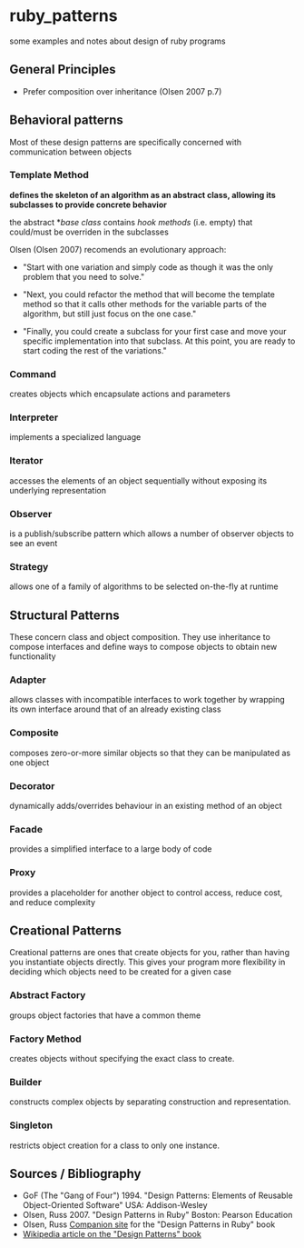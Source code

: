 ruby_patterns
=============

some examples and notes about design of ruby programs

General Principles
------------------

* Prefer composition over inheritance (Olsen 2007 p.7)

Behavioral patterns
-------------------

Most of these design patterns are specifically concerned with communication between objects

### Template Method 

**defines the skeleton of an algorithm as an abstract class, allowing its subclasses to provide concrete behavior**

the abstract **base class* contains *hook methods* (i.e. empty) that could/must be overriden in the subclasses

Olsen (Olsen 2007) recomends an evolutionary approach:
 
* "Start with one variation and simply code as though it was the only problem   that you need to solve."

* "Next, you could refactor the method that will become the template method so   that it calls other methods for the variable parts of the algorithm, but still  just focus on the one case."

* "Finally, you could create a subclass for your first case and move your  specific implementation into that subclass. At this point, you are ready to  start coding the rest of the variations."

### Command

creates objects which encapsulate actions and parameters

### Interpreter

implements a specialized language

### Iterator

accesses the elements of an object sequentially without exposing its underlying representation

### Observer

is a publish/subscribe pattern which allows a number of observer objects to see an event

### Strategy

allows one of a family of algorithms to be selected on-the-fly at runtime

Structural Patterns
-------------------

These concern class and object composition. They use inheritance to compose interfaces and define ways to compose objects to obtain new functionality

### Adapter

allows classes with incompatible interfaces to work together by wrapping its own interface around that of an already existing class

### Composite

composes zero-or-more similar objects so that they can be manipulated as one object

### Decorator

dynamically adds/overrides behaviour in an existing method of an object

### Facade

provides a simplified interface to a large body of code

### Proxy

provides a placeholder for another object to control access, reduce cost, and reduce complexity

Creational Patterns
-------------------

Creational patterns are ones that create objects for you, rather than having you instantiate objects directly. This gives your program more flexibility in deciding which objects need to be created for a given case

### Abstract Factory

groups object factories that have a common theme
    
### Factory Method

creates objects without specifying the exact class to create.

### Builder

constructs complex objects by separating construction and representation.

### Singleton

restricts object creation for a class to only one instance.



Sources / Bibliography 
----------------------

* GoF (The "Gang of Four") 1994. "Design Patterns: Elements of Reusable Object-Oriented Software" USA: Addison-Wesley 
* Olsen, Russ 2007. "Design Patterns in Ruby" Boston: Pearson Education
* Olsen, Russ [Companion site](http://designpatternsinruby.com/) for the "Design Patterns in Ruby" book
* [Wikipedia article on the "Design Patterns" book](http://en.wikipedia.org/wiki/Design_Patterns)

